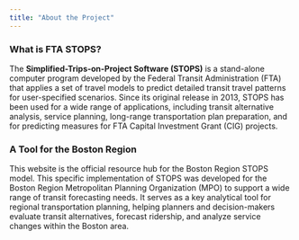 ```yaml
---
title: "About the Project"
---
```


### What is FTA STOPS?

The **Simplified-Trips-on-Project Software (STOPS)** is a stand-alone computer program developed by the Federal Transit Administration (FTA) that applies a set of travel models to predict detailed transit travel patterns for user-specified scenarios. Since its original release in 2013, STOPS has been used for a wide range of applications, including transit alternative analysis, service planning, long-range transportation plan preparation, and for predicting measures for FTA Capital Investment Grant (CIG) projects.

### A Tool for the Boston Region

This website is the official resource hub for the Boston Region STOPS model. This specific implementation of STOPS was developed for the Boston Region Metropolitan Planning Organization (MPO) to support a wide range of transit forecasting needs. It serves as a key analytical tool for regional transportation planning, helping planners and decision-makers evaluate transit alternatives, forecast ridership, and analyze service changes within the Boston area.
